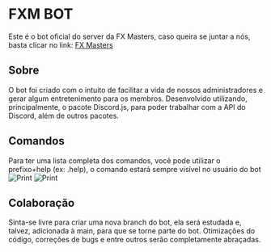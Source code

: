 # FXM BOT
Este é o bot oficial do server da FX Masters, caso queira se juntar a nós, basta clicar no link: [FX Masters](https://discord.gg/FVYpRNv)

## Sobre
O bot foi criado com o intuito de facilitar a vida de nossos administradores e gerar algum entretenimento para os membros. 
Desenvolvido utilizando, principalmente, o pacote Discord.js, para poder trabalhar com a API do Discord, além de outros pacotes.

## Comandos
Para ter uma lista completa dos comandos, você pode utilizar o prefixo+help (ex: .help), o comando estará sempre visível no usuário do bot 
![Print](http://prntscr.com/ijem87)
![Print](http://prntscr.com/ijem1j)

## Colaboração
Sinta-se livre para criar uma nova branch do bot, ela será estudada e, talvez, adicionada à main, para que se torne parte do bot. Otimizações do código, correções de bugs e entre outros serão completamente abraçadas.
